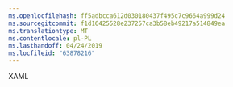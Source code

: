 ```yaml
---
ms.openlocfilehash: ff5adbcca612d030180437f495c7c9664a999d24
ms.sourcegitcommit: f1d16425528e237257ca3b58eb49217a514849ea
ms.translationtype: MT
ms.contentlocale: pl-PL
ms.lasthandoff: 04/24/2019
ms.locfileid: "63878216"
---
```

XAML
